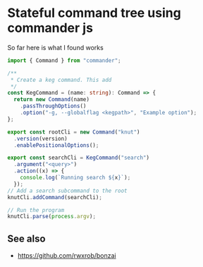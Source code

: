 # Stateful command tree using commander js

So far here is what I found works

```ts
import { Command } from "commander";

/**
 * Create a keg command. This add
 */
const KegCommand = (name: string): Command => {
  return new Command(name)
    .passThroughOptions()
    .option("-g, --globalflag <kegpath>", "Example option");
};

export const rootCli = new Command("knut")
  .version(version)
  .enablePositionalOptions();

export const searchCli = KegCommand("search")
  .argument("<query>")
  .action((x) => {
    console.log(`Running search ${x}`);
  });
// Add a search subcommand to the root
knutCli.addCommand(searchCli);

// Run the program
knutCli.parse(process.argv);
```

## See also

- https://github.com/rwxrob/bonzai
